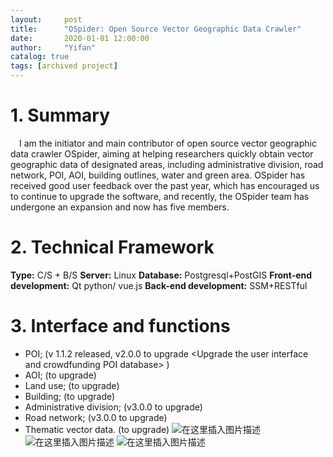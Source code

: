 ```yaml
---
layout:     post
title:      "OSpider: Open Source Vector Geographic Data Crawler"
date:       2020-01-01 12:00:00
author:     "Yifan"
catalog: true
tags: [archived project]
---
```

# 1. Summary
&emsp;I am the initiator and main contributor of open source vector geographic data crawler OSpider, aiming at helping researchers quickly obtain vector geographic data of designated areas, including administrative division, road network, POI, AOI, building outlines, water and green area. OSpider has received good user feedback over the past year, which has encouraged us to continue to upgrade the software, and recently, the OSpider team has undergone an expansion and now has five members.
# 2. Technical Framework
**Type:** C/S + B/S
**Server:** Linux
**Database:** Postgresql+PostGIS
**Front-end development:** Qt python/ vue.js
**Back-end development:**  SSM+RESTful

# 3. Interface and functions
 - POI; (v 1.1.2 released, v2.0.0 to upgrade \<Upgrade the user interface and crowdfunding POI database> )
 - AOI; (to upgrade)
 - Land use; (to upgrade)
 - Building; (to upgrade)
 - Administrative division; (v3.0.0 to upgrade)
 - Road network; (v3.0.0 to upgrade)
 - Thematic vector data. (to upgrade)
 ![在这里插入图片描述](https://img-blog.csdnimg.cn/20190810132737620.png?x-oss-process=image/watermark,type_ZmFuZ3poZW5naGVpdGk,shadow_10,text_aHR0cHM6Ly9ibG9nLmNzZG4ubmV0L3NreXRydWluZQ==,size_16,color_FFFFFF,t_70)
![在这里插入图片描述](https://img-blog.csdnimg.cn/20190810132816436.png?x-oss-process=image/watermark,type_ZmFuZ3poZW5naGVpdGk,shadow_10,text_aHR0cHM6Ly9ibG9nLmNzZG4ubmV0L3NreXRydWluZQ==,size_16,color_FFFFFF,t_70)
 ![在这里插入图片描述](https://img-blog.csdnimg.cn/20190810133330547.png?x-oss-process=image/watermark,type_ZmFuZ3poZW5naGVpdGk,shadow_10,text_aHR0cHM6Ly9ibG9nLmNzZG4ubmV0L3NreXRydWluZQ==,size_16,color_FFFFFF,t_70)

